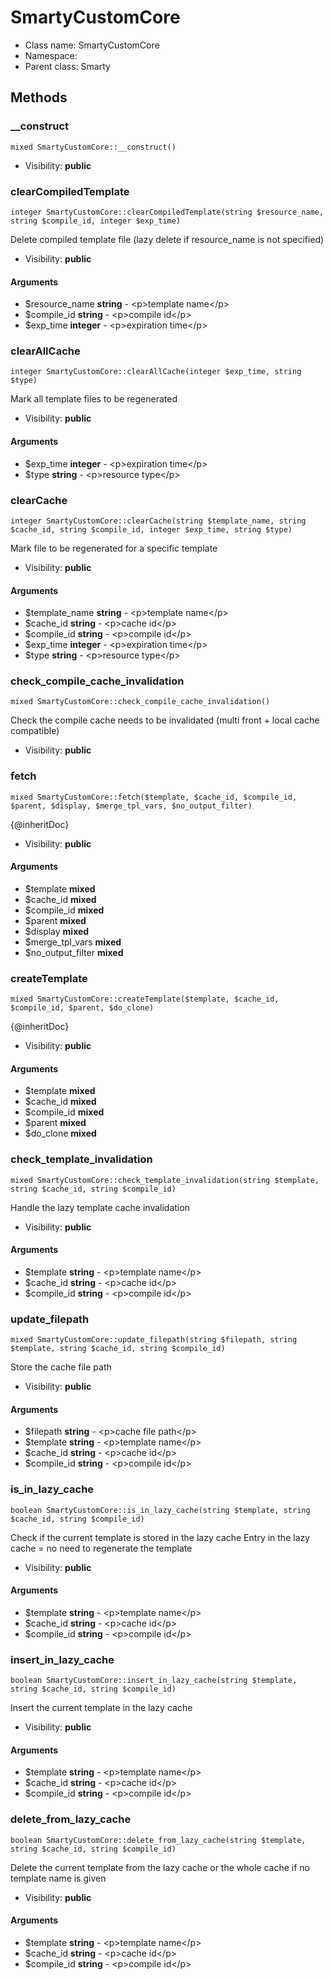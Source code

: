 SmartyCustomCore
===============






* Class name: SmartyCustomCore
* Namespace: 
* Parent class: Smarty







Methods
-------


### __construct

    mixed SmartyCustomCore::__construct()





* Visibility: **public**




### clearCompiledTemplate

    integer SmartyCustomCore::clearCompiledTemplate(string $resource_name, string $compile_id, integer $exp_time)

Delete compiled template file (lazy delete if resource_name is not specified)



* Visibility: **public**


#### Arguments
* $resource_name **string** - &lt;p&gt;template name&lt;/p&gt;
* $compile_id **string** - &lt;p&gt;compile id&lt;/p&gt;
* $exp_time **integer** - &lt;p&gt;expiration time&lt;/p&gt;



### clearAllCache

    integer SmartyCustomCore::clearAllCache(integer $exp_time, string $type)

Mark all template files to be regenerated



* Visibility: **public**


#### Arguments
* $exp_time **integer** - &lt;p&gt;expiration time&lt;/p&gt;
* $type **string** - &lt;p&gt;resource type&lt;/p&gt;



### clearCache

    integer SmartyCustomCore::clearCache(string $template_name, string $cache_id, string $compile_id, integer $exp_time, string $type)

Mark file to be regenerated for a specific template



* Visibility: **public**


#### Arguments
* $template_name **string** - &lt;p&gt;template name&lt;/p&gt;
* $cache_id **string** - &lt;p&gt;cache id&lt;/p&gt;
* $compile_id **string** - &lt;p&gt;compile id&lt;/p&gt;
* $exp_time **integer** - &lt;p&gt;expiration time&lt;/p&gt;
* $type **string** - &lt;p&gt;resource type&lt;/p&gt;



### check_compile_cache_invalidation

    mixed SmartyCustomCore::check_compile_cache_invalidation()

Check the compile cache needs to be invalidated (multi front + local cache compatible)



* Visibility: **public**




### fetch

    mixed SmartyCustomCore::fetch($template, $cache_id, $compile_id, $parent, $display, $merge_tpl_vars, $no_output_filter)

{@inheritDoc}



* Visibility: **public**


#### Arguments
* $template **mixed**
* $cache_id **mixed**
* $compile_id **mixed**
* $parent **mixed**
* $display **mixed**
* $merge_tpl_vars **mixed**
* $no_output_filter **mixed**



### createTemplate

    mixed SmartyCustomCore::createTemplate($template, $cache_id, $compile_id, $parent, $do_clone)

{@inheritDoc}



* Visibility: **public**


#### Arguments
* $template **mixed**
* $cache_id **mixed**
* $compile_id **mixed**
* $parent **mixed**
* $do_clone **mixed**



### check_template_invalidation

    mixed SmartyCustomCore::check_template_invalidation(string $template, string $cache_id, string $compile_id)

Handle the lazy template cache invalidation



* Visibility: **public**


#### Arguments
* $template **string** - &lt;p&gt;template name&lt;/p&gt;
* $cache_id **string** - &lt;p&gt;cache id&lt;/p&gt;
* $compile_id **string** - &lt;p&gt;compile id&lt;/p&gt;



### update_filepath

    mixed SmartyCustomCore::update_filepath(string $filepath, string $template, string $cache_id, string $compile_id)

Store the cache file path



* Visibility: **public**


#### Arguments
* $filepath **string** - &lt;p&gt;cache file path&lt;/p&gt;
* $template **string** - &lt;p&gt;template name&lt;/p&gt;
* $cache_id **string** - &lt;p&gt;cache id&lt;/p&gt;
* $compile_id **string** - &lt;p&gt;compile id&lt;/p&gt;



### is_in_lazy_cache

    boolean SmartyCustomCore::is_in_lazy_cache(string $template, string $cache_id, string $compile_id)

Check if the current template is stored in the lazy cache
Entry in the lazy cache = no need to regenerate the template



* Visibility: **public**


#### Arguments
* $template **string** - &lt;p&gt;template name&lt;/p&gt;
* $cache_id **string** - &lt;p&gt;cache id&lt;/p&gt;
* $compile_id **string** - &lt;p&gt;compile id&lt;/p&gt;



### insert_in_lazy_cache

    boolean SmartyCustomCore::insert_in_lazy_cache(string $template, string $cache_id, string $compile_id)

Insert the current template in the lazy cache



* Visibility: **public**


#### Arguments
* $template **string** - &lt;p&gt;template name&lt;/p&gt;
* $cache_id **string** - &lt;p&gt;cache id&lt;/p&gt;
* $compile_id **string** - &lt;p&gt;compile id&lt;/p&gt;



### delete_from_lazy_cache

    boolean SmartyCustomCore::delete_from_lazy_cache(string $template, string $cache_id, string $compile_id)

Delete the current template from the lazy cache or the whole cache if no template name is given



* Visibility: **public**


#### Arguments
* $template **string** - &lt;p&gt;template name&lt;/p&gt;
* $cache_id **string** - &lt;p&gt;cache id&lt;/p&gt;
* $compile_id **string** - &lt;p&gt;compile id&lt;/p&gt;


